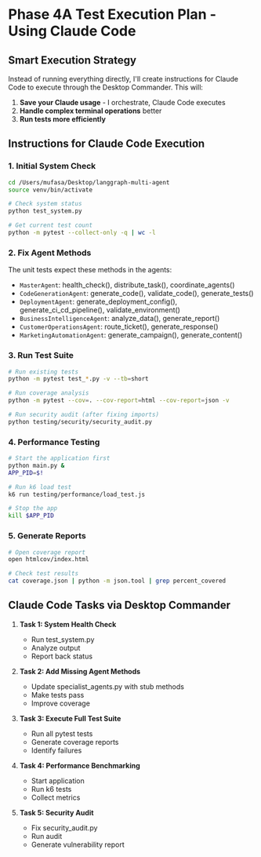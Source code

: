 # Phase 4A Test Execution Plan - Using Claude Code

## Smart Execution Strategy

Instead of running everything directly, I'll create instructions for Claude Code to execute through the Desktop Commander. This will:
1. **Save your Claude usage** - I orchestrate, Claude Code executes
2. **Handle complex terminal operations** better
3. **Run tests more efficiently**

## Instructions for Claude Code Execution

### 1. Initial System Check
```bash
cd /Users/mufasa/Desktop/langgraph-multi-agent
source venv/bin/activate

# Check system status
python test_system.py

# Get current test count
python -m pytest --collect-only -q | wc -l
```

### 2. Fix Agent Methods
The unit tests expect these methods in the agents:
- `MasterAgent`: health_check(), distribute_task(), coordinate_agents()
- `CodeGenerationAgent`: generate_code(), validate_code(), generate_tests()
- `DeploymentAgent`: generate_deployment_config(), generate_ci_cd_pipeline(), validate_environment()
- `BusinessIntelligenceAgent`: analyze_data(), generate_report()
- `CustomerOperationsAgent`: route_ticket(), generate_response()
- `MarketingAutomationAgent`: generate_campaign(), generate_content()

### 3. Run Test Suite
```bash
# Run existing tests
python -m pytest test_*.py -v --tb=short

# Run coverage analysis
python -m pytest --cov=. --cov-report=html --cov-report=json -v

# Run security audit (after fixing imports)
python testing/security/security_audit.py
```

### 4. Performance Testing
```bash
# Start the application first
python main.py &
APP_PID=$!

# Run k6 load test
k6 run testing/performance/load_test.js

# Stop the app
kill $APP_PID
```

### 5. Generate Reports
```bash
# Open coverage report
open htmlcov/index.html

# Check test results
cat coverage.json | python -m json.tool | grep percent_covered
```

## Claude Code Tasks via Desktop Commander

1. **Task 1: System Health Check**
   - Run test_system.py
   - Analyze output
   - Report back status

2. **Task 2: Add Missing Agent Methods**
   - Update specialist_agents.py with stub methods
   - Make tests pass
   - Improve coverage

3. **Task 3: Execute Full Test Suite**
   - Run all pytest tests
   - Generate coverage reports
   - Identify failures

4. **Task 4: Performance Benchmarking**
   - Start application
   - Run k6 tests
   - Collect metrics

5. **Task 5: Security Audit**
   - Fix security_audit.py
   - Run audit
   - Generate vulnerability report

